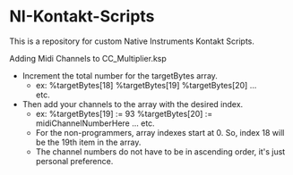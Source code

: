 # NI-Kontakt-Scripts
This is a repository for custom Native Instruments Kontakt Scripts.

Adding Midi Channels to CC_Multiplier.ksp
- Increment the total number for the targetBytes array.
  - ex: %targetBytes[18]
        %targetBytes[19]
        %targetBytes[20]  ...  
        etc.
- Then add your channels to the array with the desired index. 
  - ex:  %targetBytes[19] := 93 %targetBytes[20] := midiChannelNumberHere  ...   etc.
  - For the non-programmers, array indexes start at 0. So, index 18 will be the 19th item in the array.
  - The channel numbers do not have to be in ascending order, it's just personal preference.
